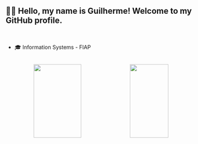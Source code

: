 ## 🧑‍💻 Hello, my name is Guilherme! Welcome to my GitHub profile.

<br>

 - 🎓 Information Systems - FIAP

<br>

<div align="center">  
  <img width="50%" height="195px" src="https://github-readme-stats.vercel.app/api?username=guiKD&show_icons=true&count_private=true&hide_border=true&title_color=ff5252&icon_color=33d9b2&text_color=706fd3&bg_color=ffffff00"/> 
  <img width="45%" height="195px" src="https://github-readme-stats.vercel.app/api/top-langs/?username=guiKD&layout=compact&hide_border=true&title_color=706fd3&text_color=C0C0C0&bg_color=ffffff00"/>
</div>


